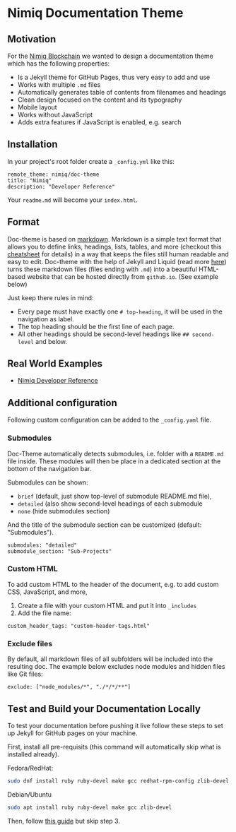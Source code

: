 # Nimiq Documentation Theme

## Motivation
For the [Nimiq Blockchain](https://nimiq.com) we wanted to design a documentation theme which has the following properties:

- Is a Jekyll theme for GitHub Pages, thus very easy to add and use
- Works with multiple `.md` files
- Automatically generates table of contents from filenames and headings
- Clean design focused on the content and its typography
- Mobile layout
- Works without JavaScript
- Adds extra features if JavaScript is enabled, e.g. search

## Installation

In your project's root folder create a `_config.yml` like this:
```
remote_theme: nimiq/doc-theme
title: "Nimiq"
description: "Developer Reference"
```

Your `readme.md` will become your `index.html`.

## Format 

Doc-theme is based on [markdown](https://daringfireball.net/projects/markdown/syntax). 
Markdown is a simple text format that allows you to define links, headings, lists, tables, and more 
(checkout this [cheatsheet](https://github.com/adam-p/markdown-here/wiki/Markdown-Cheatsheet) for details)
in a way that keeps the files still human readable and easy to edit.
Doc-theme with the help of Jekyll and Liquid (read more [here](https://jekyllrb.com/)) 
turns these markdown files (files ending with `.md`) 
into a beautiful HTML-based website that can be hosted directly from `github.io`. (See example below)

Just keep there rules in mind:

- Every page must have exactly one `# top-heading`, it will be used in the navigation as label. 
- The top heading should be the first line of each page.
- All other headings should be second-level headings like `## second-level` and below.


## Real World Examples 

- [Nimiq Developer Reference](https://nimiq.com/developer-reference)

## Additional configuration

Following custom configuration can be added to the `_config.yaml` file.

### Submodules 

Doc-Theme automatically detects submodules, i.e. folder with a `README.md` file inside. 
These modules will then be place in a dedicated section at the bottom of the navigation bar.

Submodules can be shown:
- `brief` (default, just show top-level of submodule README.md file), 
- `detailed` (also show second-level headings of each submodule
- `none` (hide submodules section)

And the title of the submodule section can be customized (default: "Submodules").

```
submodules: "detailed"
submodule_section: "Sub-Projects"
```

### Custom HTML

To add custom HTML to the header of the document, e.g. to add custom CSS, JavaScript, and more, 
1. Create a file with your custom HTML and put it into `_includes`
2. Add the file name:

```
custom_header_tags: "custom-header-tags.html"
```

### Exclude files

By default, all markdown files of all subfolders will be included into the resulting doc.
The example below excludes node modules and hidden files like Git files:

```
exclude: ["node_modules/*", "./*/*/**"]
```

## Test and Build your Documentation Locally
To test your documentation before pushing it live follow these steps to set up Jekyll for GitHub pages on your machine.

First, install all pre-requisits (this command will automatically skip what is installed already).

Fedora/RedHat:

```bash
sudo dnf install ruby ruby-devel make gcc redhat-rpm-config zlib-devel
```

Debian/Ubuntu

```bash
sudo apt install ruby ruby-devel make gcc zlib-devel
```

Then, follow [this guide](https://help.github.com/articles/setting-up-your-github-pages-site-locally-with-jekyll/) 
but skip step 3.



